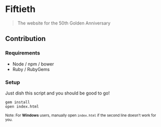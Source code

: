 # Fiftieth
> The website for the 50th Golden Anniversary

## Contribution

### Requirements

- Node / npm / bower
- Ruby / RubyGems

### Setup

Just dish this script and you should be good to go!

```
gem install
open index.html
```

<sub>Note: For **Windows** users, manually open `index.html` if the second line doesn't work for you.</sub>
